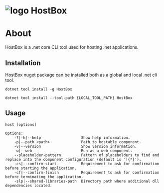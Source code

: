 ![logo](https://cloud.githubusercontent.com/assets/888475/20529464/4e61c15a-b0e1-11e6-9fa1-cdd32af5be14.png) HostBox
========

# About

HostBox is a .net core CLI tool used for hosting .net applications.

## Installation

HostBox nuget package can be installed both as a global and local .net cli tool.

`dotnet tool install -g HostBox`

`dotnet tool install --tool-path {LOCAL_TOOL_PATH} HostBox`

## Usage

	host [options]

	Options:
		-?|-h|--help                  Show help information.
		-p|--path <path>              Path to hostable component.
		-v|--version                  Show version information.
		-w|--web                      Run as a web component.
		--placeholder-pattern         Pattern of placeholders to find and replace into the component configuration (default is '!{*}').
		-cs|--confirm-start           Requirement to ask for confirmation before starting the application.
		-cf|--confirm-finish          Requirement to ask for confirmation before terminating the application.
		-slp|--shared-libraries-path  Directory path where additional dll dependencies located.